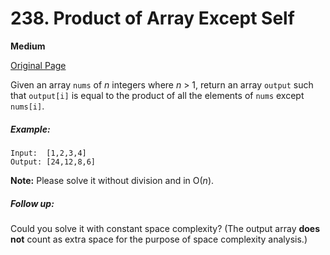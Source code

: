 # 238. Product of Array Except Self

**Medium**

[Original Page](https://leetcode.com/problems/product-of-array-except-self/)

Given an array `nums` of *n* integers where *n* > 1,  return an array `output` such that `output[i]` is equal to the product of all the elements of `nums` except `nums[i]`.

##### Example:
```
Input:  [1,2,3,4]
Output: [24,12,8,6]
```

**Note:** Please solve it without division and in O(*n*).

##### Follow up:
Could you solve it with constant space complexity? (The output array **does not** count as extra space for the purpose of space complexity analysis.)

